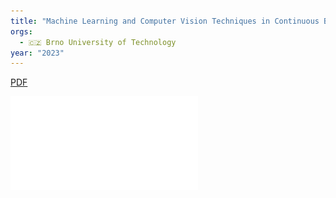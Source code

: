 ```yaml
---
title: "Machine Learning and Computer Vision Techniques in Continuous Beehive Monitoring Applications: A Survey"
orgs:
  - 🇨🇿 Brno University of Technology
year: "2023"
---
```

[PDF](pdfs/2208.00085v3.pdf)

![](pdfs/2208.00085v3.pdf)